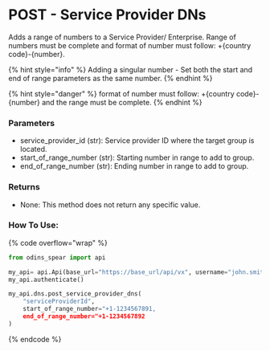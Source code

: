 # POST - Service Provider DNs

Adds a range of numbers to a Service Provider/ Enterprise. Range of numbers must be complete and format of number must follow: +{country code}-{number}.

{% hint style="info" %}
Adding a singular number - Set both the start and end of range parameters as the same number.
{% endhint %}

{% hint style="danger" %}
format of number must follow: +{country code}-{number} and the range must be complete.
{% endhint %}

### Parameters&#x20;

* service\_provider\_id (str): Service provider ID where the target group is located.
* start\_of\_range\_number (str): Starting number in range to add to group.
* end\_of\_range\_number (str): Ending number in range to add to group.

### Returns

* None: This method does not return any specific value.

### How To Use:

{% code overflow="wrap" %}
```python
from odins_spear import api

my_api= api.Api(base_url="https://base_url/api/vx", username="john.smith", password="ODIN_INSTANCE_1")
my_api.authenticate()

my_api.dns.post_service_provider_dns(
    "serviceProviderId",
    start_of_range_number="+1-1234567891,
    end_of_range_number="+1-1234567892
)
```
{% endcode %}
